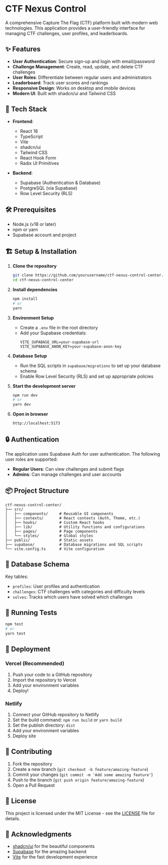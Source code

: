 # CTF Nexus Control

A comprehensive Capture The Flag (CTF) platform built with modern web technologies. This application provides a user-friendly interface for managing CTF challenges, user profiles, and leaderboards.

## ✨ Features

- **User Authentication**: Secure sign-up and login with email/password
- **Challenge Management**: Create, read, update, and delete CTF challenges
- **User Roles**: Differentiate between regular users and administrators
- **Leaderboard**: Track user scores and rankings
- **Responsive Design**: Works on desktop and mobile devices
- **Modern UI**: Built with shadcn/ui and Tailwind CSS

## 🚀 Tech Stack

- **Frontend**: 
  - React 18
  - TypeScript
  - Vite
  - shadcn/ui
  - Tailwind CSS
  - React Hook Form
  - Radix UI Primitives

- **Backend**:
  - Supabase (Authentication & Database)
  - PostgreSQL (via Supabase)
  - Row Level Security (RLS)

## 🛠️ Prerequisites

- Node.js (v18 or later)
- npm or yarn
- Supabase account and project

## 🏗️ Setup & Installation

1. **Clone the repository**
   ```bash
   git clone https://github.com/yourusername/ctf-nexus-control-center.git
   cd ctf-nexus-control-center
   ```

2. **Install dependencies**
   ```bash
   npm install
   # or
   yarn
   ```

3. **Environment Setup**
   - Create a `.env` file in the root directory
   - Add your Supabase credentials:
     ```
     VITE_SUPABASE_URL=your-supabase-url
     VITE_SUPABASE_ANON_KEY=your-supabase-anon-key
     ```

4. **Database Setup**
   - Run the SQL scripts in `supabase/migrations` to set up your database schema
   - Enable Row Level Security (RLS) and set up appropriate policies

5. **Start the development server**
   ```bash
   npm run dev
   # or
   yarn dev
   ```

6. **Open in browser**
   ```
   http://localhost:5173
   ```

## 🔒 Authentication

The application uses Supabase Auth for user authentication. The following user roles are supported:

- **Regular Users**: Can view challenges and submit flags
- **Admins**: Can manage challenges and user accounts

## 📦 Project Structure

```
ctf-nexus-control-center/
├── src/
│   ├── components/     # Reusable UI components
│   ├── contexts/       # React contexts (Auth, Theme, etc.)
│   ├── hooks/          # Custom React hooks
│   ├── lib/            # Utility functions and configurations
│   ├── pages/          # Page components
│   └── styles/         # Global styles
├── public/             # Static assets
├── supabase/           # Database migrations and SQL scripts
└── vite.config.ts      # Vite configuration
```

## 📝 Database Schema

Key tables:
- `profiles`: User profiles and authentication
- `challenges`: CTF challenges with categories and difficulty levels
- `solves`: Tracks which users have solved which challenges

## 🧪 Running Tests

```bash
npm test
# or
yarn test
```

## 🚀 Deployment

### Vercel (Recommended)

1. Push your code to a GitHub repository
2. Import the repository to Vercel
3. Add your environment variables
4. Deploy!

### Netlify

1. Connect your GitHub repository to Netlify
2. Set the build command: `npm run build` or `yarn build`
3. Set the publish directory: `dist`
4. Add your environment variables
5. Deploy site

## 🤝 Contributing

1. Fork the repository
2. Create a new branch (`git checkout -b feature/amazing-feature`)
3. Commit your changes (`git commit -m 'Add some amazing feature'`)
4. Push to the branch (`git push origin feature/amazing-feature`)
5. Open a Pull Request

## 📄 License

This project is licensed under the MIT License - see the [LICENSE](LICENSE) file for details.

## 🙏 Acknowledgments

- [shadcn/ui](https://ui.shadcn.com/) for the beautiful components
- [Supabase](https://supabase.com/) for the amazing backend
- [Vite](https://vitejs.dev/) for the fast development experience
